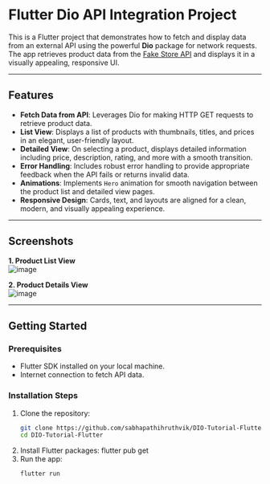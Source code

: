 # Flutter Dio API Integration Project  

This is a Flutter project that demonstrates how to fetch and display data from an external API using the powerful **Dio** package for network requests. The app retrieves product data from the [Fake Store API](https://fakestoreapi.com) and displays it in a visually appealing, responsive UI.

---

## Features  
- **Fetch Data from API**: Leverages Dio for making HTTP GET requests to retrieve product data.  
- **List View**: Displays a list of products with thumbnails, titles, and prices in an elegant, user-friendly layout.  
- **Detailed View**: On selecting a product, displays detailed information including price, description, rating, and more with a smooth transition.  
- **Error Handling**: Includes robust error handling to provide appropriate feedback when the API fails or returns invalid data.  
- **Animations**: Implements `Hero` animation for smooth navigation between the product list and detailed view pages.  
- **Responsive Design**: Cards, text, and layouts are aligned for a clean, modern, and visually appealing experience.  

---

## Screenshots  
**1. Product List View**  
  ![image](https://github.com/user-attachments/assets/272ce0fc-71b5-40b7-86a5-8126d70e5398)


**2. Product Details View**  
  ![image](https://github.com/user-attachments/assets/0d112176-0fcb-4ebb-85aa-bbe227e81a6b)


---

## Getting Started  

### Prerequisites  
- Flutter SDK installed on your local machine.  
- Internet connection to fetch API data.

### Installation Steps  

1. Clone the repository:  
   ```bash
   git clone https://github.com/sabhapathihruthvik/DIO-Tutorial-Flutter.git
   cd DIO-Tutorial-Flutter
2. Install Flutter packages:
   flutter pub get
3. Run the app:
   ```bash
   flutter run
